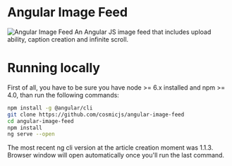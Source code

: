 # Angular Image Feed
![Angular Image Feed](https://cosmicjs.com/uploads/1c8f53e0-61cb-11e7-9d28-7b65c66a2644-angular-image-feed.png)
An Angular JS image feed that includes upload ability, caption creation and infinite scroll.

# Running locally

First of all, you have to be sure you have node >= 6.x installed and npm >= 4.0, than run the following commands:

```bash
npm install -g @angular/cli
git clone https://github.com/cosmicjs/angular-image-feed
cd angular-image-feed
npm install
ng serve --open
```
The most recent ng cli version at the article creation moment was 1.1.3.
Browser window will open automatically once you'll run the last command.
